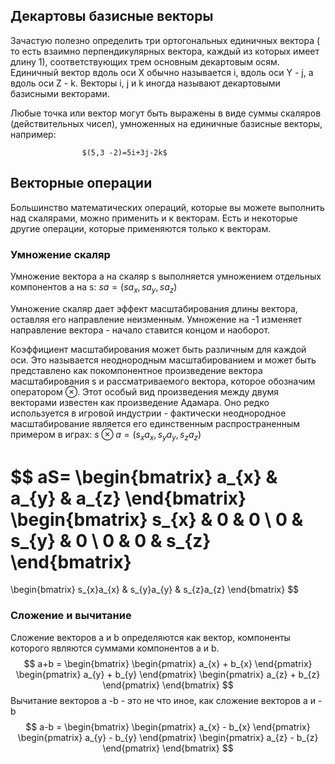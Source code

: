 ## Декартовы базисные векторы

Зачастую полезно определить три ортогональных единичных вектора ( то есть взаимно перпендикулярных вектора, каждый из которых имеет длину 1), соответствующих трем основным декартовым осям. Единичный вектор вдоль оси X обычно называется i, вдоль оси Y - j, а вдоль оси Z - k. Векторы i, j и k иногда называют декартовыми базисными векторами.

Любые точка или вектор могут быть выражены в виде суммы скаляров (действительных чисел), умноженных на единичные базисные векторы, например:

					$(5,3 -2)=5i+3j-2k$


## Векторные операции

Большинство математических операций, которые вы можете выполнить над скалярами, можно применить и к векторам. Есть и некоторые другие операции, которые применяются только к векторам.

### Умножение скаляр

Умножение вектора a на скаляр s выполняется умножением отдельных компонентов a на s:
					$sa=(sa_{x}, sa_{y}, sa_{z})$

Умножение скаляр дает эффект масштабирования длины вектора, оставляя его направление неизменным. Умножение на -1 изменяет направление вектора - начало ставится концом и наоборот.

Коэффициент масштабирования может быть различным для каждой оси. Это называется неоднородным масштабированием и может быть представлено как покомпонентное произведение вектора масштабирования s и рассматриваемого вектора, которое обозначим оператором $\otimes$. Этот особый вид произведения между двумя векторами известен как произведение Адамара. Оно редко используется в игровой индустрии - фактически неоднородное масштабирование является его единственным распространенным примером в играх:
					$s\otimes a = (s_{x}a_{x}, s_{y}a_{y},s_{z}a_{z})$

$$
aS=
\begin{bmatrix}
a_{x} & a_{y} & a_{z}
\end{bmatrix}
\begin{bmatrix}
s_{x} & 0 & 0 \\
0 & s_{y} & 0 \\
0 & 0 & s_{z}
\end{bmatrix}
=
\begin{bmatrix}
s_{x}a_{x} & s_{y}a_{y} & s_{z}a_{z}
\end{bmatrix}
$$


### Сложение и вычитание

Сложение векторов a и b определяются как вектор, компоненты которого являются суммами компонентов a и b.
$$
a+b = 
\begin{bmatrix}
\begin{pmatrix}
  a_{x} + b_{x}   
\end{pmatrix} 
\begin{pmatrix}
  a_{y} + b_{y}   
\end{pmatrix} 
\begin{pmatrix}
  a_{z} + b_{z}   
\end{pmatrix}
\end{bmatrix}
$$
Вычитание векторов a -b - это не что иное, как сложение векторов a и -b
$$
a-b = 
\begin{bmatrix}
\begin{pmatrix}
  a_{x} - b_{x}   
\end{pmatrix} 
\begin{pmatrix}
  a_{y} - b_{y}   
\end{pmatrix} 
\begin{pmatrix}
  a_{z} - b_{z}   
\end{pmatrix}
\end{bmatrix}
$$
